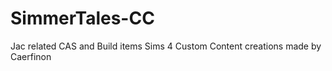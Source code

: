 # SimmerTales-CC
 Jac related CAS and Build items Sims 4 Custom Content creations made by Caerfinon 
